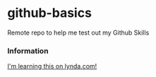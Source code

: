 # github-basics
Remote repo to help me test out my Github Skills

### Information
[I'm learning this on lynda.com!](http://www.lynda.com)
